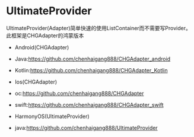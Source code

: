 # UltimateProvider
UltimateProvider(Adapter)简单快速的使用ListContainer而不需要写Provider。此框架是CHGAdapter的鸿蒙版本
- Android(CHGAdapter)
- Java:https://github.com/chenhaigang888/CHGAdapter_android 
- Kotlin:https://github.com/chenhaigang888/CHGAdapter_Kotlin

- Ios(CHGAdapter)
- oc:https://github.com/chenhaigang888/CHGAdapter 
- swift:https://github.com/chenhaigang888/CHGAdapter_swift

- HarmonyOS(UltimateProvider)
- java:https://github.com/chenhaigang888/UltimateProvider
